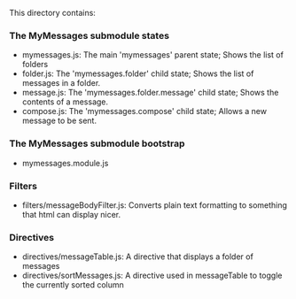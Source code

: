 This directory contains:

### The MyMessages submodule states
- mymessages.js: The main 'mymessages' parent state; Shows the list of folders
- folder.js: The 'mymessages.folder' child state; Shows the list of messages in a folder.
- message.js: The 'mymessages.folder.message' child state; Shows the contents of a message.
- compose.js: The 'mymessages.compose' child state; Allows a new message to be sent.

### The MyMessages submodule bootstrap
- mymessages.module.js

### Filters
- filters/messageBodyFilter.js: Converts plain text formatting to something that html can display nicer.

### Directives
- directives/messageTable.js: A directive that displays a folder of messages
- directives/sortMessages.js: A directive used in messageTable to toggle the currently sorted column
